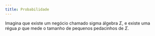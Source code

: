 ```yaml
---
title: Probabilidade
---
```


Imagina que existe um negócio chamado sigma álgebra $\Sigma$, e existe uma régua $p$ que mede o tamanho de pequenos pedacinhos de $\Sigma$.
